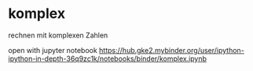 # komplex
rechnen mit komplexen Zahlen 

open with jupyter notebook 
https://hub.gke2.mybinder.org/user/ipython-ipython-in-depth-36q9zc1k/notebooks/binder/komplex.ipynb
